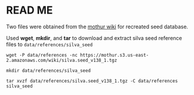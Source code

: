 # READ ME
Two files were obtained from the [mothur wiki](https://mothur.org/wiki/silva_reference_files/) for recreated seed database.

Used **wget**, **mkdir**, and **tar** to download and extract silva seed reference files to `data/references/silva_seed`
```
wget -P data/references -nc https://mothur.s3.us-east-2.amazonaws.com/wiki/silva.seed_v138_1.tgz

mkdir data/references/silva_seed

tar xvzf data/references/silva.seed_v138_1.tgz -C data/references silva_seed
```
